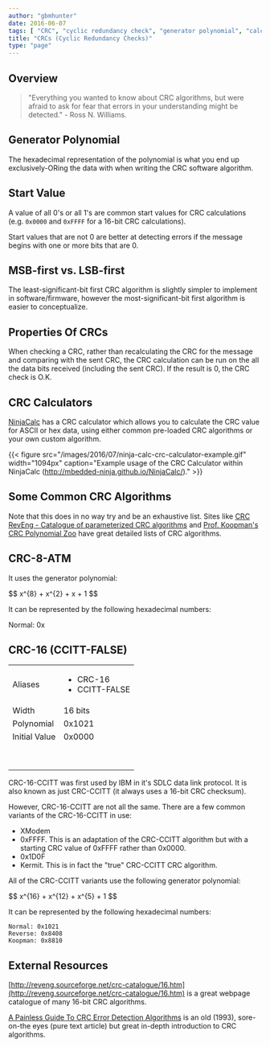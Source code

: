 ```yaml
---
author: "gbmhunter"
date: 2016-06-07
tags: [ "CRC", "cyclic redundancy check", "generator polynomial", "calculator", "NinjaCalc", "CRC-8-ATM", "CRC-16", "XModem", "Kermit" ]
title: "CRCs (Cyclic Redundancy Checks)"
type: "page"
---
```


## Overview

> "Everything you wanted to know about CRC algorithms, but were afraid to ask for fear that errors in your understanding might be detected." - Ross N. Williams.

## Generator Polynomial

The hexadecimal representation of the polynomial is what you end up exclusively-ORing the data with when writing the CRC software algorithm.

## Start Value

A value of all 0's or all 1's are common start values for CRC calculations (e.g. `0x0000` and `0xFFFF` for a 16-bit CRC calculations).

Start values that are not 0 are better at detecting errors if the message begins with one or more bits that are 0.

## MSB-first vs. LSB-first

The least-significant-bit first CRC algorithm is slightly simpler to implement in software/firmware, however the most-significant-bit first algorithm is easier to conceptualize.

## Properties Of CRCs

When checking a CRC, rather than recalculating the CRC for the message and comparing with the sent CRC, the CRC calculation can be run on the all the data bits received (including the sent CRC). If the result is 0, the CRC check is O.K.

## CRC Calculators

[NinjaCalc](http://mbedded-ninja.github.io/NinjaCalc/) has a CRC calculator which allows you to calculate the CRC value for ASCII or hex data, using either common pre-loaded CRC algorithms or your own custom algorithm.

{{< figure src="/images/2016/07/ninja-calc-crc-calculator-example.gif" width="1094px" caption="Example usage of the CRC Calculator within NinjaCalc (http://mbedded-ninja.github.io/NinjaCalc/)."  >}}

## Some Common CRC Algorithms

Note that this does in no way try and be an exhaustive list. Sites like [CRC RevEng - Catalogue of parameterized CRC algorithms](http://reveng.sourceforge.net/crc-catalogue/all.htm) and [Prof. Koopman's CRC Polynomial Zoo](https://users.ece.cmu.edu/~koopman/crc/notes.html) have great detailed lists of CRC algorithms.

## CRC-8-ATM

It uses the generator polynomial:

<div>$$ x^{8} + x^{2} + x + 1 $$</div>

It can be represented by the following hexadecimal numbers:

Normal: 0x

## CRC-16 (CCITT-FALSE)

<table ><tbody ><tr >
<td >Aliases
</td>
<td>
    <ul>
        <li>CRC-16</li>
        <li>CCITT-FALSE</li>
    </ul>
</td></tr><tr >
<td >Width
</td>
<td >16 bits
</td></tr><tr >
<td >Polynomial
</td>
<td >0x1021
</td></tr><tr >
<td >Initial Value
</td>
<td >0x0000
</td></tr><tr >
<td > 
</td>
<td > 
</td></tr><tr >
<td > 
</td>
<td > 
</td></tr></tbody></table>

CRC-16-CCITT was first used by IBM in it's SDLC data link protocol. It is also known as just CRC-CCITT (it always uses a 16-bit CRC checksum).

However, CRC-16-CCITT are not all the same. There are a few common variants of the CRC-16-CCITT in use:

* XModem
* 0xFFFF. This is an adaptation of the CRC-CCITT algorithm but with a starting CRC value of 0xFFFF rather than 0x0000.
* 0x1D0F
* Kermit. This is in fact the "true" CRC-CCITT CRC algorithm.

All of the CRC-CCITT variants use the following generator polynomial:

<div>$$ x^{16} + x^{12} + x^{5} + 1 $$</div>

It can be represented by the following hexadecimal numbers:

```
Normal: 0x1021  
Reverse: 0x8408  
Koopman: 0x8810
```

## External Resources

[http://reveng.sourceforge.net/crc-catalogue/16.htm](http://reveng.sourceforge.net/crc-catalogue/16.htm) is a great webpage catalogue of many 16-bit CRC algorithms.

[A Painless Guide To CRC Error Detection Algorithms](http://www.ross.net/crc/download/crc_v3.txt) is an old (1993), sore-on-the eyes (pure text article) but great in-depth introduction to CRC algorithms. 
